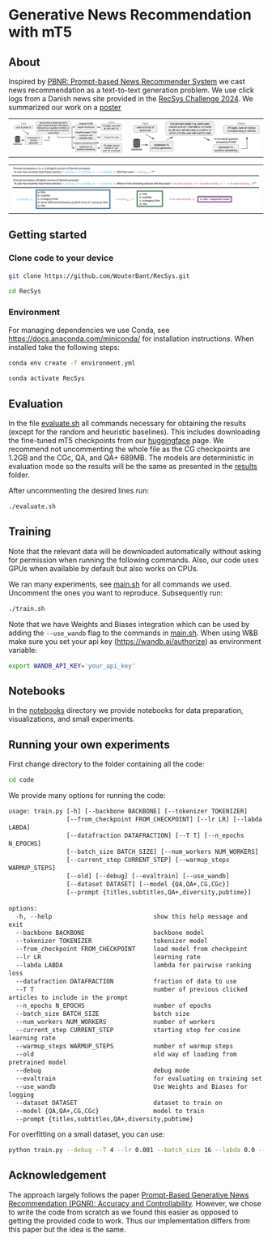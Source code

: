 # Generative News Recommendation with mT5

## About

Inspired by [PBNR: Prompt-based News Recommender System](https://arxiv.org/abs/2304.07862) we cast news recommendation as a text-to-text generation problem. We use click logs from a Danish news site provided in the [RecSys Challenge 2024](https://www.recsyschallenge.com/2024/). We summarized our work on a [poster](assets/poster.pdf)

<table align="center">
  <tr align="center">
      <td><img src="assets/pipeline_CG_CGc_QA.png" width="570"></td>
      <td><img src="assets/pipeline_QA+.png" width="657"></td>
  </tr>
</table>
<table align="center">
  <tr align="center">
      <td><img src="assets/prompts.png"></td>
  </tr>
</table>

## Getting started

### Clone code to your device

```bash
git clone https://github.com/WouterBant/RecSys.git
```

```bash
cd RecSys
```

### Environment

For managing dependencies we use Conda, see https://docs.anaconda.com/miniconda/ for installation instructions. When installed take the following steps:

```bash
conda env create -f environment.yml
```

```bash
conda activate RecSys
```

## Evaluation

In the file [evaluate.sh](evaluate.sh) all commands necessary for obtaining the results (except for the random and heuristic baselines). This includes downloading the fine-tuned mT5 checkpoints from our [huggingface](https://huggingface.co/Wouter01/mT5Ranking) page. We recommend not uncommenting the whole file as the CG checkpoints are 1.2GB and the CGc, QA, and QA+ 689MB. The models are deterministic in evaluation mode so the results will be the same as presented in the [results](results) folder. 

After uncommenting the desired lines run:
```bash
./evaluate.sh
```

## Training

Note that the relevant data will be downloaded automatically without asking for permission when running the following commands. Also, our code uses GPUs when available by default but also works on CPUs.

We ran many experiments, see [main.sh](main.sh) for all commands we used. Uncomment the ones you want to reproduce. Subsequently run:

```bash
./train.sh
```

Note that we have Weights and Biases integration which can be used by adding the ```--use_wandb```  flag to the commands in [main.sh](main.sh). When using W&B make sure you set your api key (https://wandb.ai/authorize) as environment variable:

```bash
export WANDB_API_KEY='your_api_key'
```

## Notebooks

In the [notebooks](notebooks) directory we provide notebooks for data preparation, visualizations, and small experiments.

## Running your own experiments

First change directory to the folder containing all the code:

```bash
cd code
```

We provide many options for running the code:

```
usage: train.py [-h] [--backbone BACKBONE] [--tokenizer TOKENIZER]
                [--from_checkpoint FROM_CHECKPOINT] [--lr LR] [--labda LABDA]
                [--datafraction DATAFRACTION] [--T T] [--n_epochs N_EPOCHS]
                [--batch_size BATCH_SIZE] [--num_workers NUM_WORKERS]
                [--current_step CURRENT_STEP] [--warmup_steps WARMUP_STEPS]
                [--old] [--debug] [--evaltrain] [--use_wandb]
                [--dataset DATASET] [--model {QA,QA+,CG,CGc}]
                [--prompt {titles,subtitles,QA+,diversity,pubtime}]

options:
  -h, --help                            show this help message and exit
  --backbone BACKBONE                   backbone model
  --tokenizer TOKENIZER                 tokenizer model
  --from_checkpoint FROM_CHECKPOINT     load model from checkpoint
  --lr LR                               learning rate
  --labda LABDA                         lambda for pairwise ranking loss
  --datafraction DATAFRACTION           fraction of data to use
  --T T                                 number of previous clicked articles to include in the prompt
  --n_epochs N_EPOCHS                   number of epochs
  --batch_size BATCH_SIZE               batch size
  --num_workers NUM_WORKERS             number of workers
  --current_step CURRENT_STEP           starting step for cosine learning rate
  --warmup_steps WARMUP_STEPS           number of warmup steps
  --old                                 old way of loading from pretrained model
  --debug                               debug mode
  --evaltrain                           for evaluating on training set
  --use_wandb                           Use Weights and Biases for logging
  --dataset DATASET                     dataset to train on
  --model {QA,QA+,CG,CGc}               model to train
  --prompt {titles,subtitles,QA+,diversity,pubtime}
```

For overfitting on a small dataset, you can use:

```bash
python train.py --debug --T 4 --lr 0.001 --batch_size 16 --labda 0.0 --n_epochs 10000 --dataset demo --datafraction 0.001 --n_epochs 10000 --warmup_steps 500 --model [QA/QA+/CG/CGc] --prompt [titles/subtitles/QA+/diversity/pubtime]
```

## Acknowledgement 
The approach largely follows the paper [Prompt-Based Generative News Recommendation (PGNR): Accuracy and Controllability](https://link.springer.com/chapter/10.1007/978-3-031-56060-6_5). However, we chose to write the code from scratch as we found this easier as opposed to getting the provided code to work. Thus our implementation differs from this paper but the idea is the same.